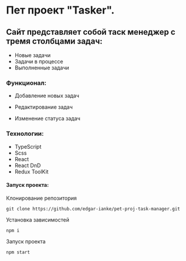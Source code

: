  # Пет проект "Tasker".
## Сайт представляет собой таск менеджер с тремя столбцами задач: 
- Новые задачи
- Задачи в процессе
- Выполненные задачи
### Функционал: 
- Добавление новых задач

- Редактирование задач

- Изменение статуса задач
### Технологии: 
- TypeScript
- Scss
- React
- React DnD
- Redux ToolKit
    
#### Запуск проекта:

Клонирование репозитория

```
git clone https://github.com/edgar-ianke/pet-proj-task-manager.git
```
Установка зависимостей
```
npm i
```
Запуск проекта
```
npm start
```
